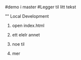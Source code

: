 #demo i master
#Legger til litt tekst

"" Local Development

1. open index.html

2. ett elelr annet
3. noe til
4. mer
